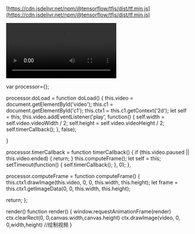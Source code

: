 [https://cdn.jsdelivr.net/npm/@tensorflow/tfjs/dist/tf.min.js](https://cdn.jsdelivr.net/npm/@tensorflow/tfjs/dist/tf.min.js)

<body onload="processor.doLoad()">
    <div>
        <video id="video" src="" controls="true" />
    </div>
    <div>
        <canvas id="c1" width="160" height="96" />
    </div>
</body>

var processor={};

processor.doLoad = function doLoad() {
this.video = document.getElementById('video');
this.c1 = document.getElementById('c1');
this.ctx1 = this.c1.getContext('2d');
let self = this;
this.video.addEventListener('play', function() {
self.width = self.video.videoWidth / 2;
self.height = self.video.videoHeight / 2;
self.timerCallback();
}, false);


}

processor.timerCallback = function timerCallback() {
if (this.video.paused || this.video.ended) {
return;
}
this.computeFrame();
let self = this;
setTimeout(function() {
self.timerCallback();
}, 0);
},


processor.computeFrame = function computeFrame() {
this.ctx1.drawImage(this.video, 0, 0, this.width, this.height);
let frame = this.ctx1.getImageData(0, 0, this.width, this.height);
<!-- let l = frame.data.length / 4;

  for (let i = 0; i < l; i++) {
    let r = frame.data[i * 4 + 0];
    let g = frame.data[i * 4 + 1];
    let b = frame.data[i * 4 + 2];
    if (g > 100 && r > 100 && b < 43) frame.data[i * 4 + 3] = 0;
  }
  this.ctx2.putImageData(frame, 0, 0); -->
return;
};

render()
function render() {
window.requestAnimationFrame(render)
ctx.clearRect(0, 0,canvas.width,canvas.height)
ctx.drawImage(video, 0, 0,width,height) //绘制视频
}